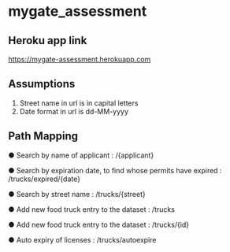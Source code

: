 # mygate_assessment

## Heroku app link
https://mygate-assessment.herokuapp.com

## Assumptions
1. Street name in url is in capital letters
2. Date format in url is dd-MM-yyyy

## Path Mapping
●	Search by name of applicant  : /{applicant}

●	Search by expiration date, to find whose permits have expired : /trucks/expired/{date}

●	Search by street name : /trucks/{street}

●	Add new food truck entry to the dataset : /trucks

●	Add new food truck entry to the dataset : /trucks/{id}

●	Auto expiry of licenses : /trucks/autoexpire
